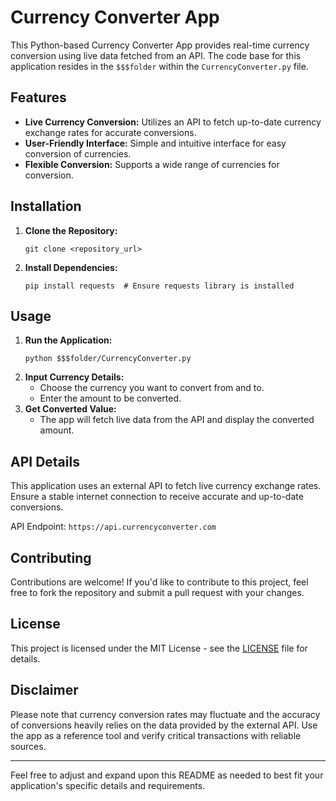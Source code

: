# Currency Converter App

This Python-based Currency Converter App provides real-time currency conversion using live data fetched from an API. The code base for this application resides in the `$$$folder` within the `CurrencyConverter.py` file.

## Features

- **Live Currency Conversion:** Utilizes an API to fetch up-to-date currency exchange rates for accurate conversions.
- **User-Friendly Interface:** Simple and intuitive interface for easy conversion of currencies.
- **Flexible Conversion:** Supports a wide range of currencies for conversion.

## Installation

1. **Clone the Repository:**
   ```
   git clone <repository_url>
   ```
2. **Install Dependencies:**
   ```
   pip install requests  # Ensure requests library is installed
   ```

## Usage

1. **Run the Application:**
   ```
   python $$$folder/CurrencyConverter.py
   ```
2. **Input Currency Details:**
   - Choose the currency you want to convert from and to.
   - Enter the amount to be converted.
3. **Get Converted Value:**
   - The app will fetch live data from the API and display the converted amount.

## API Details

This application uses an external API to fetch live currency exchange rates. Ensure a stable internet connection to receive accurate and up-to-date conversions.

API Endpoint: `https://api.currencyconverter.com`

## Contributing

Contributions are welcome! If you'd like to contribute to this project, feel free to fork the repository and submit a pull request with your changes.

## License

This project is licensed under the MIT License - see the [LICENSE](./LICENSE) file for details.

## Disclaimer

Please note that currency conversion rates may fluctuate and the accuracy of conversions heavily relies on the data provided by the external API. Use the app as a reference tool and verify critical transactions with reliable sources.

---

Feel free to adjust and expand upon this README as needed to best fit your application's specific details and requirements.
